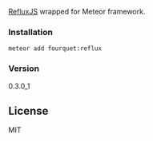 [RefluxJS](https://github.com/reflux/refluxjs) wrapped for Meteor framework.

### Installation

```
meteor add fourquet:reflux
```

### Version
0.3.0_1

License
----

MIT
